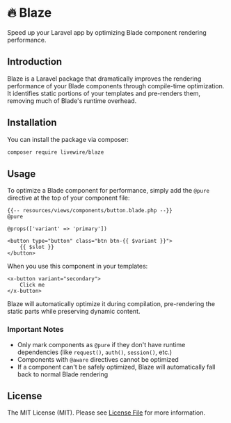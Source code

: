 # 🔥 Blaze

Speed up your Laravel app by optimizing Blade component rendering performance.

## Introduction

Blaze is a Laravel package that dramatically improves the rendering performance of your Blade components through compile-time optimization. It identifies static portions of your templates and pre-renders them, removing much of Blade's runtime overhead.

## Installation

You can install the package via composer:

```bash
composer require livewire/blaze
```

## Usage

To optimize a Blade component for performance, simply add the `@pure` directive at the top of your component file:

```blade
{{-- resources/views/components/button.blade.php --}}
@pure

@props(['variant' => 'primary'])

<button type="button" class="btn btn-{{ $variant }}">
    {{ $slot }}
</button>
```

When you use this component in your templates:

```blade
<x-button variant="secondary">
    Click me
</x-button>
```

Blaze will automatically optimize it during compilation, pre-rendering the static parts while preserving dynamic content.

### Important Notes

- Only mark components as `@pure` if they don't have runtime dependencies (like `request()`, `auth()`, `session()`, etc.)
- Components with `@aware` directives cannot be optimized
- If a component can't be safely optimized, Blaze will automatically fall back to normal Blade rendering

## License

The MIT License (MIT). Please see [License File](LICENSE) for more information.
